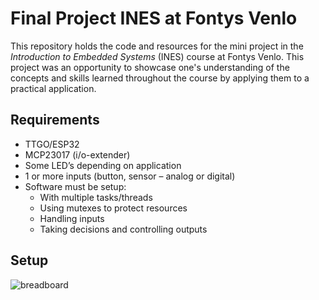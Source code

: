 # Final Project INES at Fontys Venlo
This repository holds the code and resources for the mini project in the *Introduction to Embedded Systems* (INES) course at Fontys Venlo. This project was an opportunity to showcase one's understanding of the concepts and skills learned throughout the course by applying them to a practical application.

## Requirements
- TTGO/ESP32
- MCP23017 (i/o-extender)
- Some LED’s depending on application
- 1 or more inputs (button, sensor – analog or digital)
- Software must be setup:
  - With multiple tasks/threads
  - Using mutexes to protect resources
  - Handling inputs
  - Taking decisions and controlling outputs

## Setup
![breadboard](https://i.imgur.com/Ub0WK87.jpeg)
